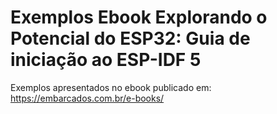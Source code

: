 # Exemplos Ebook Explorando o Potencial do ESP32: Guia de iniciação ao ESP-IDF 5

Exemplos apresentados no ebook publicado em: https://embarcados.com.br/e-books/


